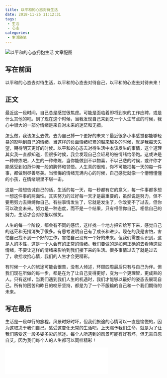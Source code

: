 ```yaml
---
title: 以平和的心态对待生活
date: 2018-11-25 11:12:31
tags:
 - 生活
 - 心态
categories:
 - 生活随笔
---
```


![以平和的心态拥抱生活 文章配图](https://cavszhouyou-1254093697.cos.ap-chongqing.myqcloud.com/peitu27-1.jpg)


## 写在前面

以平和的心态去对待生活，以平和的心态去对待自己，以平和的心态去对待未来！


<!-- more -->

## 正文

最近这一段时间，自己总是感觉很焦虑。可能是面临着即将到来的工作应聘，或是什么其他的吧。到了现在这个时候，当我发现自己来到又一个人生节点的时候，我心中很大的一部分情绪是来自对未来的迷茫和无措。

怎么做，我该怎么去做，去为自己搏一个更好的未来？最近很多小事感觉都能够轻易的影响到自己的情绪，当这样的负面情绪积累的越来越多的时候，就是我每天失望，期待明天更好的时候。以平和的心态去对待生活中本该发生的事情，这个道理其实我一直都知道，但很多时候，我会发现自己会轻易的被情绪给带跑。这或许是一种修炼吧，人生的一种修炼，当你能做到不以物喜，不以己悲的时候，或许你才能感受到如范仲淹一般的胸怀和领悟。人生真的很难，你不可能把每一天的每一件事，都做到尽善尽美。当懊悔的情绪充满内心的时候，自己感觉就像一个懵懵懂懂的小孩，在情绪眼里不堪一击。

这是一段想告诫自己的话，生活的每一天，每一秒都有它的意义，每一件事都多想一想这件事的两面性。其实努力的过好每一天才是最重要的，虽然说是努力，但不要用努力去束缚你自己，有些事情发生了，它就是发生了，你改变不了过去，但你可以改变未来。努力是一种态度，而不是一个结果，只有相信你自己，相信自己的努力，生活才会对你报以微笑。

人生的每一个阶段，都会有不同的感悟，这样找一个地方把它给写下来，感觉自己的迷茫和无措消失了很多。有思考说明自己有了成长和进步。现在的我是害怕，害怕自己找不到一个好的工作，害怕自己没有一个好的未来。但我们需要认识到，这是人的本性，这是一个人会有的正常的情绪。我们要做的是如何正确的去看待这些情绪，不要让这样的情绪来影响到我们接下来的生活。很多事情过去了就是过去了，收拾收拾心情，我们的人生才会更精彩。

有时候一个人的旅途可能会很苦，没有人倾述，环顾四周最后只有与自己为伴。但我们现在所做的每一步，都是在为了让自己变得更好，变为一个更理智，更成熟的人。只有这样，当我们遇到我们人生的机遇时，我们才能够以最好的姿态去展现自己。所有的困苦和昨日的咬牙坚持，都是为了一个不服输的自己和一个我们期待的未来。


## 写在最后

生活是一段单行的旅程。风景时好时坏，但我们旅途的心情可以一直是愉悦的，因为这取决于我们自己。感受这变化无常的生活吧，上天赐予我们生命，就是为了让我们感受这一段多姿多彩的旅途。每个人所遇到的风景可能有好有坏，但无需自怨自艾，因为我们每个人的人生都可以同样精彩！


<iframe frameborder="no" border="0" marginwidth="0" marginheight="0" width=330 height=86 src="//music.163.com/outchain/player?type=2&id=28892385&auto=1&height=66"></iframe>
